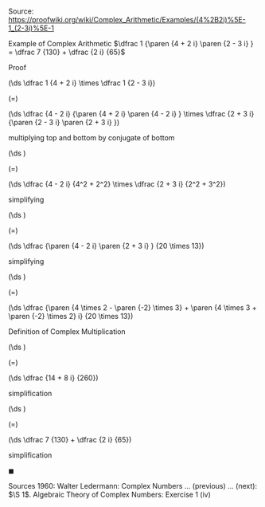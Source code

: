 # 

Source: https://proofwiki.org/wiki/Complex_Arithmetic/Examples/(4%2B2i)%5E-1_(2-3i)%5E-1

Example of Complex Arithmetic
$\dfrac 1 {\paren {4 + 2 i} \paren {2 - 3 i} } = \dfrac 7 {130} + \dfrac {2 i} {65}$


Proof













\(\ds \dfrac 1 {4 + 2 i} \times \dfrac 1 {2 - 3 i}\)

\(=\)







\(\ds \dfrac {4 - 2 i} {\paren {4 + 2 i} \paren {4 - 2 i} } \times \dfrac {2 + 3 i} {\paren {2 - 3 i} \paren {2 + 3 i} }\)





multiplying top and bottom by conjugate of bottom














\(\ds \)

\(=\)







\(\ds \dfrac {4 - 2 i} {4^2 + 2^2} \times \dfrac {2 + 3 i} {2^2 + 3^2}\)





simplifying














\(\ds \)

\(=\)







\(\ds \dfrac {\paren {4 - 2 i} \paren {2 + 3 i} } {20 \times 13}\)





simplifying














\(\ds \)

\(=\)







\(\ds \dfrac {\paren {4 \times 2 - \paren {-2} \times 3} + \paren {4 \times 3 + \paren {-2} \times 2} i} {20 \times 13}\)





Definition of Complex Multiplication














\(\ds \)

\(=\)







\(\ds \dfrac {14 + 8 i} {260}\)





simplification














\(\ds \)

\(=\)







\(\ds \dfrac 7 {130} + \dfrac {2 i} {65}\)





simplification



$\blacksquare$


Sources
1960: Walter Ledermann: Complex Numbers ... (previous) ... (next): $\S 1$. Algebraic Theory of Complex Numbers: Exercise $1 \ \text{(iv)}$




